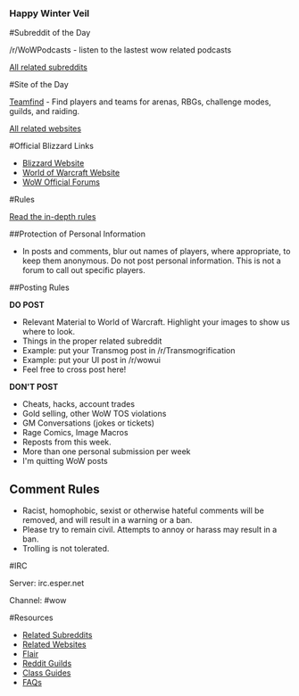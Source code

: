 ### **Happy Winter Veil**

#Subreddit of the Day

/r/WoWPodcasts - listen to the lastest wow related podcasts

[All related subreddits](/r/wow/wiki/related)

#Site of the Day

[Teamfind](http://www.teamfind.com) - Find players and teams for arenas, RBGs, challenge modes, guilds, and raiding.

[All related websites](/r/wow/wiki/resources)

#Official Blizzard Links

* [Blizzard Website](http://blizzard.com)
* [World of Warcraft Website](http://worldofwarcraft.com)
* [WoW Official Forums](http://battle.net/wow/en/forum/)

#Rules

[Read the in-depth rules](/r/wow/wiki/rules) 

##Protection of Personal Information

* In posts and comments, blur out names of players, where appropriate, to keep them anonymous. Do not post personal information. This is not a forum to call out specific players.

##Posting Rules

**DO POST**

* Relevant Material to World of Warcraft. Highlight your images to show us where to look.
* Things in the proper related subreddit
 * Example: put your Transmog post in /r/Transmogrification
 * Example: put your UI post in /r/wowui
 * Feel free to cross post here!

**DON'T POST**

* Cheats, hacks, account trades
* Gold selling, other WoW TOS violations
* GM Conversations (jokes or tickets)
* Rage Comics, Image Macros
* Reposts from this week. 
* More than one personal submission per week
* I'm quitting WoW posts

## Comment Rules

* Racist, homophobic, sexist or otherwise hateful comments will be removed, and will result in a warning or a ban.
* Please try to remain civil. Attempts to annoy or harass may result in a ban.
* Trolling is not tolerated.

#IRC

Server: irc.esper.net

Channel: #wow

#Resources
* [Related Subreddits](/r/wow/wiki/related)
* [Related Websites](/r/wow/wiki/resources)
* [Flair](/r/wow/wiki/flair)
* [Reddit Guilds](/r/wow/wiki/guilds)
* [Class Guides](/r/wow/wiki/guides)
* [FAQs](/r/wow/wiki/faqs)
